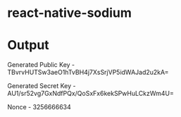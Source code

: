 # react-native-sodium 

# Output 

Generated Public Key - TBvrvHUTSw3aeO1hTvBH4j7XsSrjVP5idWAJad2u2kA=

Generated Secret Key - AU1/sr52vg7GxNdfPQx/QoSxFx6kekSPwHuLCkzWm4U=

Nonce - 3256666634
